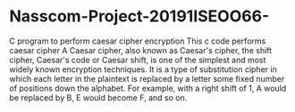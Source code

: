 # Nasscom-Project-20191ISEOO66-
C program to perform caesar cipher encryption 
This c code performs caesar cipher A Caesar cipher, also known as Caesar's cipher, the shift cipher, Caesar's code or Caesar shift,
is one of the simplest and most widely known encryption techniques. 
It is a type of substitution cipher in which each letter in the plaintext is replaced by a letter some fixed number of positions down the alphabet.
For example, with a right shift of 1, A would be replaced by B, E would become F, and so on.
